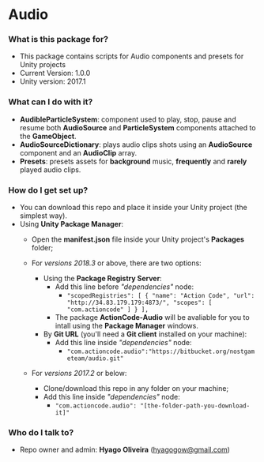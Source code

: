 # Audio

### What is this package for? ###

* This package contains scripts for Audio components and presets for Unity projects
* Current Version: 1.0.0
* Unity version: 2017.1

### What can I do with it? ###
* **AudibleParticleSystem**: component used to play, stop, pause and resume both **AudioSource** and **ParticleSystem** components attached to the **GameObject**.
* **AudioSourceDictionary**: plays audio clips shots using an **AudioSource** component and an **AudioClip** array.
* **Presets**: presets assets for **background** music, **frequently** and **rarely** played audio clips.

### How do I get set up? ###
* You can download this repo and place it inside your Unity project (the simplest way).
* Using **Unity Package Manager**:
	* Open the **manifest.json** file inside your Unity project's **Packages** folder;
	* For *versions 2018.3* or above, there are two options:
		* Using the **Package Registry Server**:
			* Add this line before *"dependencies"* node:
				* ```"scopedRegistries": [ { "name": "Action Code", "url": "http://34.83.179.179:4873/", "scopes": [ "com.actioncode" ] } ],```
			* The package **ActionCode-Audio** will be avaliable for you to intall using the **Package Manager** windows.
		* By **Git URL** (you'll need a **Git client** installed on your machine):
			* Add this line inside *"dependencies"* node: 
				* ```"com.actioncode.audio":"https://bitbucket.org/nostgameteam/audio.git"```

	* For *versions 2017.2* or below: 
		* Clone/download this repo in any folder on your machine;
		* Add this line inside *"dependencies"* node: 
			* ```"com.actioncode.audio": "[the-folder-path-you-download-it]"```

### Who do I talk to? ###

* Repo owner and admin: **Hyago Oliveira** (hyagogow@gmail.com)